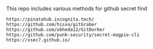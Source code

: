 This repo includes various methods for github secret find
```
https://pinatahub.incognita.tech/
https://github.com/hisxo/gitGraber
https://github.com/obheda12/GitDorker
https://github.com/punk-security/secret-magpie-cli
https://vsec7.github.io/
```
